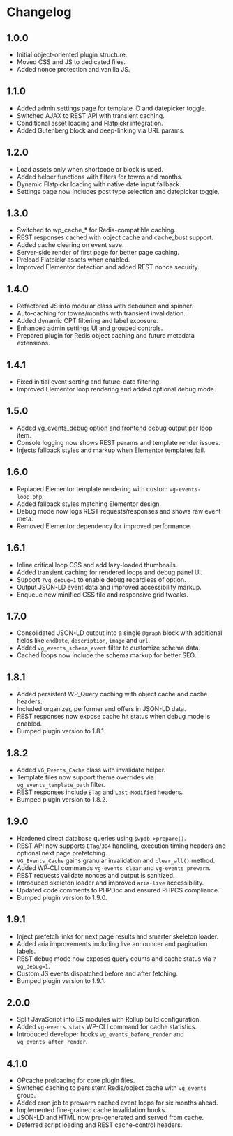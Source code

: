 # Changelog

## 1.0.0
- Initial object-oriented plugin structure.
- Moved CSS and JS to dedicated files.
- Added nonce protection and vanilla JS.

## 1.1.0
- Added admin settings page for template ID and datepicker toggle.
- Switched AJAX to REST API with transient caching.
- Conditional asset loading and Flatpickr integration.
- Added Gutenberg block and deep-linking via URL params.

## 1.2.0
- Load assets only when shortcode or block is used.
- Added helper functions with filters for towns and months.
- Dynamic Flatpickr loading with native date input fallback.
- Settings page now includes post type selection and datepicker toggle.

## 1.3.0
- Switched to wp_cache_* for Redis-compatible caching.
- REST responses cached with object cache and cache_bust support.
- Added cache clearing on event save.
- Server-side render of first page for better page caching.
- Preload Flatpickr assets when enabled.
- Improved Elementor detection and added REST nonce security.

## 1.4.0
- Refactored JS into modular class with debounce and spinner.
- Auto-caching for towns/months with transient invalidation.
- Added dynamic CPT filtering and label exposure.
- Enhanced admin settings UI and grouped controls.
- Prepared plugin for Redis object caching and future metadata extensions.

## 1.4.1
- Fixed initial event sorting and future-date filtering.
- Improved Elementor loop rendering and added optional debug mode.

## 1.5.0
- Added vg_events_debug option and frontend debug output per loop item.
- Console logging now shows REST params and template render issues.
- Injects fallback styles and markup when Elementor templates fail.

## 1.6.0
- Replaced Elementor template rendering with custom `vg-events-loop.php`.
- Added fallback styles matching Elementor design.
- Debug mode now logs REST requests/responses and shows raw event meta.
- Removed Elementor dependency for improved performance.

## 1.6.1
- Inline critical loop CSS and add lazy-loaded thumbnails.
- Added transient caching for rendered loops and debug panel UI.
- Support `?vg_debug=1` to enable debug regardless of option.
- Output JSON-LD event data and improved accessibility markup.
- Enqueue new minified CSS file and responsive grid tweaks.

## 1.7.0
- Consolidated JSON-LD output into a single `@graph` block with additional
  fields like `endDate`, `description`, `image` and `url`.
- Added `vg_events_schema_event` filter to customize schema data.
- Cached loops now include the schema markup for better SEO.

## 1.8.1
- Added persistent WP_Query caching with object cache and cache headers.
- Included organizer, performer and offers in JSON-LD data.
- REST responses now expose cache hit status when debug mode is enabled.
- Bumped plugin version to 1.8.1.

## 1.8.2
- Added `VG_Events_Cache` class with invalidate helper.
- Template files now support theme overrides via `vg_events_template_path` filter.
- REST responses include `ETag` and `Last-Modified` headers.
- Bumped plugin version to 1.8.2.

## 1.9.0
- Hardened direct database queries using `$wpdb->prepare()`.
- REST API now supports `ETag`/`304` handling, execution timing headers and optional next page prefetching.
- `VG_Events_Cache` gains granular invalidation and `clear_all()` method.
- Added WP‑CLI commands `vg-events clear` and `vg-events prewarm`.
- REST requests validate nonces and output is sanitized.
- Introduced skeleton loader and improved `aria-live` accessibility.
- Updated code comments to PHPDoc and ensured PHPCS compliance.
- Bumped plugin version to 1.9.0.

## 1.9.1
- Inject prefetch links for next page results and smarter skeleton loader.
- Added aria improvements including live announcer and pagination labels.
- REST debug mode now exposes query counts and cache status via `?vg_debug=1`.
- Custom JS events dispatched before and after fetching.
- Bumped plugin version to 1.9.1.

## 2.0.0
- Split JavaScript into ES modules with Rollup build configuration.
- Added `vg-events stats` WP-CLI command for cache statistics.
- Introduced developer hooks `vg_events_before_render` and `vg_events_after_render`.

## 4.1.0
- OPcache preloading for core plugin files.
- Switched caching to persistent Redis/object cache with `vg_events` group.
- Added cron job to prewarm cached event loops for six months ahead.
- Implemented fine-grained cache invalidation hooks.
- JSON-LD and HTML now pre-generated and served from cache.
- Deferred script loading and REST cache-control headers.

